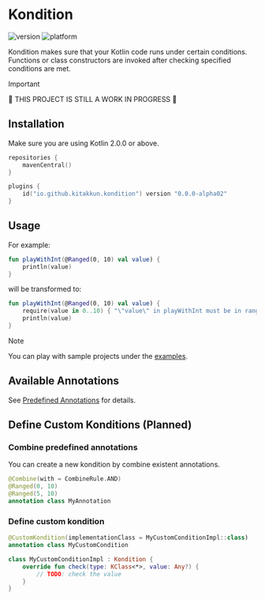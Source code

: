 # Kondition

![version](https://img.shields.io/badge/version-0.0.0--alpha02-blue)
![platform](https://img.shields.io/badge/platform-jvm-purple)

Kondition makes sure that your Kotlin code runs under certain conditions.
Functions or class constructors are invoked after checking specified conditions are met.

> [!IMPORTANT]
> 🚧 THIS PROJECT IS STILL A WORK IN PROGRESS 🚧

## Installation

Make sure you are using Kotlin 2.0.0 or above.

```kotlin
repositories {
    mavenCentral()
}

plugins {
    id("io.github.kitakkun.kondition") version "0.0.0-alpha02"
}
```

## Usage

For example:

```kotlin
fun playWithInt(@Ranged(0, 10) val value) {
    println(value)
}
```

will be transformed to:

```kotlin
fun playWithInt(@Ranged(0, 10) val value) {
    require(value in 0..10) { "\"value\" in playWithInt must be in range 0..10" }
    println(value)
}
```

> [!NOTE]
> You can play with sample projects under the [examples](examples).

## Available Annotations

See [Predefined Annotations](docs/predefined_annotations.md) for details.

## Define Custom Konditions (Planned)

### Combine predefined annotations

You can create a new kondition by combine existent annotations.

```kotlin
@Combine(with = CombineRule.AND)
@Ranged(0, 10)
@Ranged(5, 10)
annotation class MyAnnotation
```

### Define custom kondition

```kotlin
@CustomKondition(implementationClass = MyCustomConditionImpl::class)
annotation class MyCustomCondition

class MyCustomConditionImpl : Kondition {
    override fun check(type: KClass<*>, value: Any?) {
        // TODO: check the value
    }
}
```
